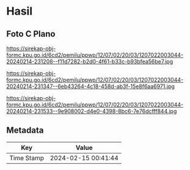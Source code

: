 # Hasil

## Foto C Plano

https://sirekap-obj-formc.kpu.go.id/6cd2/pemilu/ppwp/12/07/02/20/03/1207022003044-20240214-231208--f11d7282-b2d0-4f61-b33c-b93bfea56be7.jpg

https://sirekap-obj-formc.kpu.go.id/6cd2/pemilu/ppwp/12/07/02/20/03/1207022003044-20240214-231347--6eb43264-4c18-458d-ab3f-15e8f6aa6971.jpg

https://sirekap-obj-formc.kpu.go.id/6cd2/pemilu/ppwp/12/07/02/20/03/1207022003044-20240214-231533--9e908002-d4e0-4398-8bc6-7e76dcfff844.jpg


## Metadata

| Key        | Value               |
| ---------- | ------------------- |
| Time Stamp | 2024-02-15 00:41:44 |



